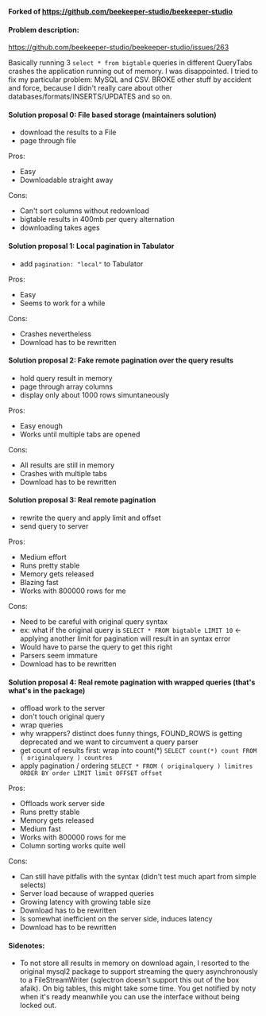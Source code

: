 **Forked of https://github.com/beekeeper-studio/beekeeper-studio**

#### Problem description: 
https://github.com/beekeeper-studio/beekeeper-studio/issues/263

Basically running 3 `select * from bigtable` queries in different QueryTabs crashes the application running out of memory. I was disappointed.
I tried to fix my particular problem: MySQL and CSV. BROKE other stuff by accident and force, because I didn't really care about other databases/formats/INSERTS/UPDATES and so on.


#### Solution proposal 0: File based storage (maintainers solution)

- download the results to a File
- page through file

Pros:
- Easy
- Downloadable straight away

Cons:
- Can't sort columns without redownload
- bigtable results in 400mb per query alternation
- downloading takes ages


#### Solution proposal 1: Local pagination in Tabulator

- add `pagination: "local"` to Tabulator 

Pros: 
- Easy
- Seems to work for a while

Cons:
- Crashes nevertheless
- Download has to be rewritten

#### Solution proposal 2: Fake remote pagination over the query results

- hold query result in memory
- page through array columns
- display only about 1000 rows simuntaneously

Pros:
- Easy enough
- Works until multiple tabs are opened

Cons:
- All results are still in memory
- Crashes with multiple tabs
- Download has to be rewritten

#### Solution proposal 3: Real remote pagination

- rewrite the query and apply limit and offset
- send query to server

Pros:
- Medium effort
- Runs pretty stable
- Memory gets released
- Blazing fast
- Works with 800000 rows for me

Cons:
- Need to be careful with original query syntax 
- ex: what if the original query is `SELECT * FROM bigtable LIMIT 10` <- applying another limit for pagination will result in an syntax error
- Would have to parse the query to get this right
- Parsers seem immature
- Download has to be rewritten

#### Solution proposal 4: Real remote pagination with wrapped queries (that's what's in the package)

- offload work to the server
- don't touch original query
- wrap queries
- why wrappers? distinct does funny things, FOUND_ROWS is getting deprecated and we want to circumvent a query parser
- get count of results first: wrap into count(*)
`SELECT count(*) count FROM ( originalquery ) countres`
- apply pagination / ordering
`SELECT * FROM ( originalquery ) limitres ORDER BY order LIMIT limit OFFSET offset`

Pros:
- Offloads work server side
- Runs pretty stable
- Memory gets released
- Medium fast
- Works with 800000 rows for me
- Column sorting works quite well

Cons:
- Can still have pitfalls with the syntax (didn't test much apart from simple selects)
- Server load because of wrapped queries
- Growing latency with growing table size
- Download has to be rewritten
- Is somewhat inefficient on the server side, induces latency
- Download has to be rewritten

#### Sidenotes:

- To not store all results in memory on download again, I resorted to the original mysql2 package to support streaming the query asynchronously to a FileStreamWriter (sqlectron doesn't support this out of the box afaik). 
On big tables, this might take some time. You get notified by noty when it's ready meanwhile you can use the interface without being locked out.

